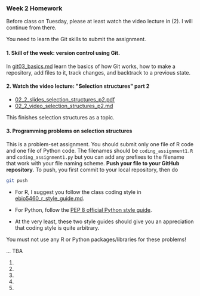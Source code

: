 ### Week 2 Homework

Before class on Tuesday, please at least watch the video lecture in (2). I will continue from there.

You need to learn the Git skills to submit the assignment.



#### 1. **Skill of the week:** version control using Git.

In [git03_basics.md](skills_tutorials/git03_basics.md) learn the basics of how Git works, how to make a repository, add files to it, track changes, and backtrack to a previous state.



#### 2. Watch the video lecture: "Selection structures" part 2

* [02_2_slides_selection_structures_p2.pdf](02_2_slides_selection_structures_p2.pdf)
* [02_2_video_selection_structures_p2.md](02_2_video_selection_structures_p2.md)

This finishes selection structures as a topic.


#### 3. Programming problems on selection structures

This is a problem-set assignment. You should submit only one file of R code and one file of Python code. The filenames should be `coding_assignment1.R` and `coding_assignment1.py` but you can add any prefixes to the filename that work with your file naming scheme. **Push your file to your GitHub repository**. To push, you first commit to your local repository, then do

```bash
git push
```

* For R, I suggest you follow the class coding style in [ebio5460_r_style_guide.md](skills_tutorials/ebio5460_r_style_guide.md).

* For Python, follow the [PEP 8 official Python style guide](https://peps.python.org/pep-0008/).

* At the very least, these two style guides should give you an appreciation that coding style is quite arbitrary.

You must not use any R or Python packages/libraries for these problems!


... TBA

1)
2)
3)
4)
5)

